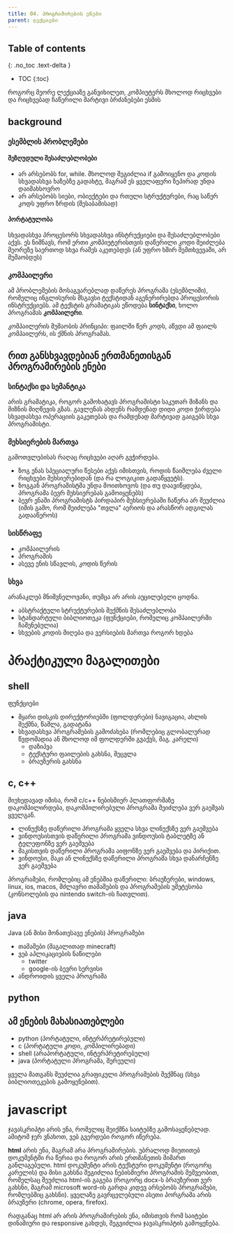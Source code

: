 ```yaml
---
title: 04. პროგრამირების ენები
parent: ლექციები
---
```



## Table of contents
{: .no_toc .text-delta }

- TOC
{:toc}


როგორც მეორე ლექციაზე განვიხილეთ, კომპიუტერს მხოლოდ რიცხვები და რიცხვებად ჩაწერილი მარტივი ბრძანებები ესმის

## background
### ესემბლის პრობლემები

#### შეზღუდული შესაძლებლობები
- არ არსებობს for, while. მხოლოდ შეგიძლია if გამოიყენო და კოდის სხვადასხვა ხაზებზე გადახტე, მაგრამ ეს ყველაფერი ზეპირად უნდა დაიმახსოვრო
- არ არსებობს სიები, ობიექტები და რთული სტრუქტურები, რაც საწერ კოდს უფრო ზრდის (შესაბამისად)

#### პორტატულობა
სხვადასხვა პროცესორს სხვადასხვა ინსტრუქციები და შესაძლებლობები აქვს. ეს ნიშნავს, რომ ერთი კომპიუტერისთვის დაწერილი კოდი შეიძლება მეორეზე საერთოდ სხვა რამეს აკეთებდეს (ან უფრო ხშირ შემთხვევაში, არ მუშაობდეს)

### კომპაილერი
ამ პრობლემების მოსაგვარებლად დაწერეს პროგრამა (ესემბლიში), რომელიც ინგლისურის მსგავსი ტექსტიდან აგენერირებდა პროცესორის ინსტრუქციებს. ამ ტექსტის გრამატიკას ეწოდება **სინტაქსი**, ხოლო პროგრამას **კომპაილერი**.

კომპაილერის მუშაობის პრინციპი: ფაილში წერ კოდს, აწვდი ამ ფაილს კომპაილერს, ის ქმნის პროგრამას.

## რით განსხვავდებიან ერთმანეთისგან პროგრამირების ენები
### სინტაქსი და სემანტიკა
არის გრამატიკა, როგორ გამოხატავს პროგრამისტი საკუთარ მიზანს და მიზნის მიღწევის გზას. გავლენას ახდენს რამდენად დიდი კოდი ჭირდება სხვადასხვა ოპერაციის გაკეთებას და რამდენად მარტივად გაიგებს სხვა პროგრამისტი.


### მეხსიერების მართვა
გამოთვლებისას რაღაც რიცხვები აღარ გვჭირდება.

- ზოგ ენას სპეციალური წესები აქვს იმისთვის, როდის წაიშლება ძველი რიცხვები მეხსიერებიდან (და რა ლოგიკით გადაწყვეტს).
- ზოგგან პროგრამისტმა უნდა მოითხოვოს (და თუ დაავიწყდება, პროგრამა ბევრ მეხსიერებას გამოიყენებს) 
- ბევრ ენაში პროგრამისტს პირდაპირ მეხსიერებაში ჩაწერა არ შეუძლია (იმის გამო, რომ შეიძლება "თვლა" აერიოს და არასწორ ადგილას გადააწეროს)

### სისწრაფე
- კომპაილერის
- პროგრამის
- ასევე ენის სწავლის, კოდის წერის

### სხვა
არანაკლებ მნიშვნელოვანი, თუმცა არ არის აუცილებელი ცოდნა.
- აბსტრაქტული სტრუქტურების შექმნის შესაძლებლობა
- სტანდარტული ბიბლიოთეკა (ფუნქციები, რომელიც კომპაილერში ჩაშენებულია)
- სხვების კოდის მიღება და ვერსიების მართვა როგორ ხდება

# პრაქტიკული მაგალითები

## shell
ფუნქციები
- მყარი დისკის დირექტორიებში (ფოლდერები) ნავიგაცია, ახლის შექმნა, წაშლა, გადატანა 
- სხვადასხვა პროგრამების გამოძახება (რომლებიც გლობალურად წვდომადია ან მხოლოდ იმ ფოლდერში გვაქვს, მაგ. კარელი)
    + დაზიპვა
    + ტექსტური ფაილების გახსნა, შეცვლა
    + ბრაუზერის გახსნა

## c, c++
მიუხედავად იმისა, რომ c/c++ ნებისმიერ პლათფორმაზე დაკომპილირდება, დაკომპილირებული პროგრამა შეიძლება ვერ გაეშვას ყველგან.
- ლინუქსზე დაწერილი პროგრამა ყველა სხვა ლინუქსზე ვერ გაეშვება
- ვინდოუსისთვის დაწერილი პროგრამა ვინდოუსის ტაბლეტზე ან ტელეფონზე ვერ გაეშვება 
- მაკისთვის დაწერილი პროგრამა აიფონზე ვერ გაეშვება და პირიქით. 
- ვინდოუსი, მაკი ან ლინუქსზე დაწერილი პროგრამა სხვა დანარჩენზე ვერ გაეშვება

პროგრამები, რომლებიც ამ ენებშია დაწერილი: ბრაუზერები, windows, linux, ios, macos, მძლავრი თამაშების და პროგრამების უმეტესობა (კონსოლების და nintendo switch-ის ჩათვლით). 

## java
Java (ან მისი მონათესავე ენების) პროგრამები
- თამაშები (მაგალითად minecraft)
- ვებ აპლიკაციების ნაწილები
    - twitter
    - google-ის ბევრი სერვისი
- ანდროიდის ყველა პროგრამა

## python


## ამ ენების მახასიათებლები 
- python (პორტატული, ინტერპრეტირებული)
- c (პორტატული კოდი, კომპილირებადი)
- shell (არაპორტატული, ინტერპრეტირებული)
- java (პორტატული პროგრამა, შერეული)

ყველა მათგანს შეუძლია გრაფიკული პროგრამების შექმნაც (სხვა ბიბლიოთეკების გამოყენებით).

# javascript
ჯავასკრიპტი არის ენა, რომელიც შეიქმნა საიტებზე გამოსაყენებლად. ამიტომ ჯერ ვნახოთ, ვებ გვერდები როგორ იწერება. 

**html** არის ენა, მაგრამ არა პროგრამირების. უბრალოდ მიუთითებ დოკუმენტში რა წერია და როგორ არის ერთმანეთის მიმართ განლაგებული. html დოკუმენტი არის ტექსტური დოკუმენტი (როგორც კარელის) და მისი გახსნა შეგიძლია ნებისმიერი პროგრამის მეშვეობით, რომელსაც შეუძლია html-ის გაგება (როგორც docx-ს ბრაუზერით ვერ გახსნი, მაგრამ microsoft word-ის გარდა კიდევ არსებობს პროგრამები, რომლებშიც გახსნი). ყველაზე გავრცელებული ასეთი პორგრამა არის ბრაუზერი (chrome, opera, firefox).

რადგანაც html არ არის პროგრამირების ენა, იმისთვის რომ საიტები დინამიური და responsive გახდეს, შეგვიძლია ჯავასკრიპტის გამოყენება.



